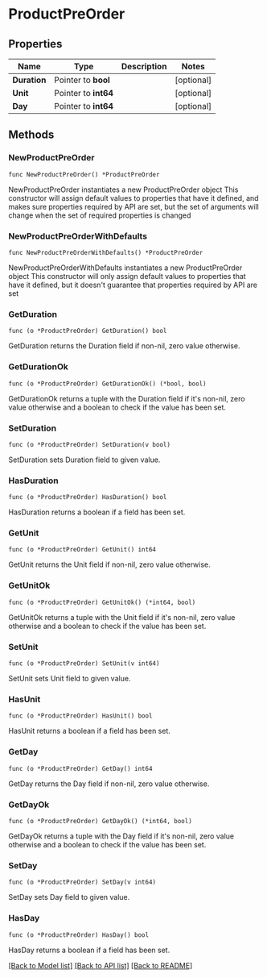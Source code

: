 # ProductPreOrder

## Properties

Name | Type | Description | Notes
------------ | ------------- | ------------- | -------------
**Duration** | Pointer to **bool** |  | [optional] 
**Unit** | Pointer to **int64** |  | [optional] 
**Day** | Pointer to **int64** |  | [optional] 

## Methods

### NewProductPreOrder

`func NewProductPreOrder() *ProductPreOrder`

NewProductPreOrder instantiates a new ProductPreOrder object
This constructor will assign default values to properties that have it defined,
and makes sure properties required by API are set, but the set of arguments
will change when the set of required properties is changed

### NewProductPreOrderWithDefaults

`func NewProductPreOrderWithDefaults() *ProductPreOrder`

NewProductPreOrderWithDefaults instantiates a new ProductPreOrder object
This constructor will only assign default values to properties that have it defined,
but it doesn't guarantee that properties required by API are set

### GetDuration

`func (o *ProductPreOrder) GetDuration() bool`

GetDuration returns the Duration field if non-nil, zero value otherwise.

### GetDurationOk

`func (o *ProductPreOrder) GetDurationOk() (*bool, bool)`

GetDurationOk returns a tuple with the Duration field if it's non-nil, zero value otherwise
and a boolean to check if the value has been set.

### SetDuration

`func (o *ProductPreOrder) SetDuration(v bool)`

SetDuration sets Duration field to given value.

### HasDuration

`func (o *ProductPreOrder) HasDuration() bool`

HasDuration returns a boolean if a field has been set.

### GetUnit

`func (o *ProductPreOrder) GetUnit() int64`

GetUnit returns the Unit field if non-nil, zero value otherwise.

### GetUnitOk

`func (o *ProductPreOrder) GetUnitOk() (*int64, bool)`

GetUnitOk returns a tuple with the Unit field if it's non-nil, zero value otherwise
and a boolean to check if the value has been set.

### SetUnit

`func (o *ProductPreOrder) SetUnit(v int64)`

SetUnit sets Unit field to given value.

### HasUnit

`func (o *ProductPreOrder) HasUnit() bool`

HasUnit returns a boolean if a field has been set.

### GetDay

`func (o *ProductPreOrder) GetDay() int64`

GetDay returns the Day field if non-nil, zero value otherwise.

### GetDayOk

`func (o *ProductPreOrder) GetDayOk() (*int64, bool)`

GetDayOk returns a tuple with the Day field if it's non-nil, zero value otherwise
and a boolean to check if the value has been set.

### SetDay

`func (o *ProductPreOrder) SetDay(v int64)`

SetDay sets Day field to given value.

### HasDay

`func (o *ProductPreOrder) HasDay() bool`

HasDay returns a boolean if a field has been set.


[[Back to Model list]](../README.md#documentation-for-models) [[Back to API list]](../README.md#documentation-for-api-endpoints) [[Back to README]](../README.md)


